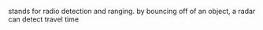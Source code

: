stands for radio detection and ranging. by bouncing off of an object, a radar can detect travel time 